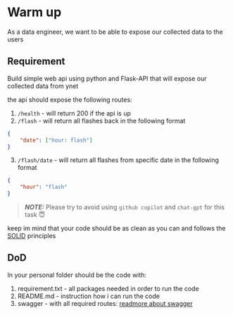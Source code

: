 # Warm up

As a data engineer, we want to be able to expose our collected data to the users

## Requirement

Build simple web api using python and Flask-API that will expose our collected data from ynet

the api should expose the following routes:

1. `/health` - will return 200 if the api is up
2. `/flash` - will return all flashes back in the following format

```json
{
    "date": ["hour: flash"]
}
```

3. `/flash/date` - will return all flashes from specific date in the following format

```json
{
    "hour": "flash"
}
```

> **_NOTE:_**  Please try to avoid using `github copilot` and `chat-gpt` for this task 😇

keep im mind that your code should be as clean as you can and follows the [SOLID](https://realpython.com/solid-principles-python/) principles

## DoD

In your personal folder should be the code with:

1. requirement.txt - all packages needed in order to run the code
2. README.md - instruction how i can run the code
3. swagger - with all required routes: [readmore about swagger](https://fastapi.tiangolo.com/how-to/configure-swagger-ui/)

